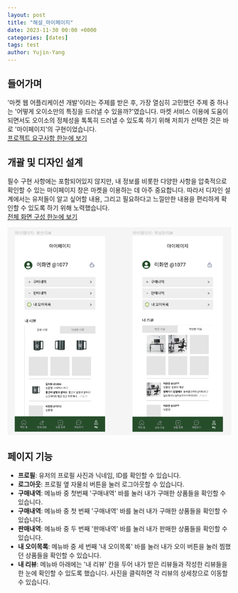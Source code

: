 ```yaml
---
layout: post
title: "해설_마이페이지"
date: 2023-11-30 00:00 +0000
categories: [dates]
tags: test
author: Yujin-Yang
---
```


## 들어가며
 '마켓 웹 어플리케이션 개발'이라는 주제를 받은 후, 가장 열심히 고민했던 주제 중 하나는 '어떻게 오이소만의 특징을 드러낼 수 있을까?'였습니다. 마켓 서비스 이용에 도움이 되면서도 오이소의 정체성을 톡톡히 드러낼 수 있도록 하기 위해 저희가 선택한 것은 바로 '마이페이지'의 구현이었습니다.<br>
 [프로젝트 요구사항 한눈에 보기](https://docs.google.com/spreadsheets/d/13xf21WoCUF8Idq2_T3Hkjd5kDhR1O_bbwQH4rXohkF8/edit?usp=sharing)


## 개괄 및 디자인 설계
 필수 구현 사항에는 포함되어있지 않지만, 내 정보를 비롯한 다양한 사항을 압축적으로 확인할 수 있는 마이페이지 창은 마켓을 이용하는 데 아주 중요합니다. 따라서 디자인 설계에서는 유저들이 알고 싶어할 내용, 그리고 필요하다고 느낄만한 내용을 편리하게 확인할 수 있도록 하기 위해 노력했습니다.<br>
 [전체 화면 구성 한눈에 보기](https://www.figma.com/file/puXAFwygAR84p0ITGv9VHa/Menu-Structure?type=design&node-id=0-1&mode=design&t=3vJG8YYLp33K1KRv-0)

![마이페이지 디자인](./../mypage_design.PNG)

## 페이지 기능
  - **프로필**: 유저의 프로필 사진과 닉네임, ID를 확인할 수 있습니다.<br>
  - **로그아웃**: 프로필 옆 자물쇠 버튼을 눌러 로그아웃할 수 있습니다.<br>
  - **구매내역**: 메뉴바 중 첫번째 '구매내역' 바를 눌러 내가 구매한 상품들을 확인할 수 있습니다.<br>
  - **구매내역**: 메뉴바 중 첫 번째 '구매내역' 바를 눌러 내가 구매한 상품들을 확인할 수 있습니다.<br>
  - **판매내역**: 메뉴바 중 두 번째 '판매내역' 바를 눌러 내가 판매한 상품들을 확인할 수 있습니다.<br>
  - **내 오이목록**: 메뉴바 중 세 번째 '내 오이목록' 바를 눌러 내가 오이 버튼을 눌러 찜했던 상품들을 확인할 수 있습니다.<br>
  - **내 리뷰**: 메뉴바 아래에는 '내 리뷰' 칸을 두어 내가 받은 리뷰들과 작성한 리뷰들을 한 눈에 확인할 수 있도록 했습니다. 사진을 클릭하면 각 리뷰의 상세창으로 이동할 수 있습니다.<br>

 
